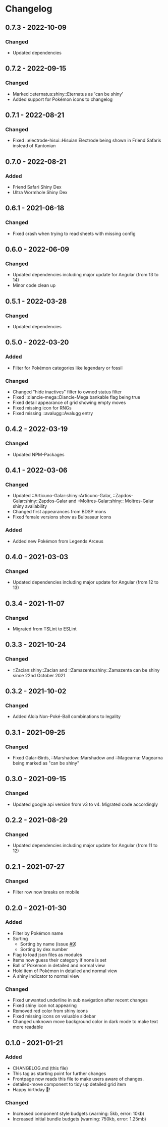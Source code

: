 # Changelog

## 0.7.3 - 2022-10-09

### Changed

- Updated dependencies

## 0.7.2 - 2022-09-15

### Changed

- Marked ::eternatus:shiny::Eternatus as 'can be shiny'
- Added support for Pokémon icons to changelog

## 0.7.1 - 2022-08-21

### Changed

- Fixed ::electrode-hisui::Hisuian Electrode being shown in Friend Safaris instead of Kantonian

## 0.7.0 - 2022-08-21

### Added

- Friend Safari Shiny Dex
- Ultra Wormhole Shiny Dex

## 0.6.1 - 2021-06-18

### Changed

- Fixed crash when trying to read sheets with missing config

## 0.6.0 - 2022-06-09
### Changed
- Updated dependencies including major update for Angular (from 13 to 14)
- Minor code clean up

## 0.5.1 - 2022-03-28

### Changed
- Updated dependencies

## 0.5.0 - 2022-03-20

### Added

- Filter for Pokémon categories like legendary or fossil

### Changed

- Changed "hide inactives" filter to owned status filter
- Fixed ::diancie-mega::Diancie-Mega bankable flag being true
- Fixed detail appearance of grid showing empty moves
- Fixed missing icon for RNGs
- Fixed missing ::avalugg::Avalugg entry


## 0.4.2 - 2022-03-19
### Changed
- Updated NPM-Packages

## 0.4.1 - 2022-03-06
### Changed

- Updated ::Articuno-Galar:shiny::Articuno-Galar, ::Zapdos-Galar:shiny::Zapdos-Galar and ::Moltres-Galar:shiny::
  Moltres-Galar shiny availability
- Changed first appearances from BDSP mons
- Fixed female versions show as Bulbasaur icons 

### Added
- Added new Pokémon from Legends Arceus

## 0.4.0 - 2021-03-03
### Changed
- Updated dependencies including major update for Angular (from 12 to 13)

## 0.3.4 - 2021-11-07
### Changed
- Migrated from TSLint to ESLint

## 0.3.3 - 2021-10-24
### Changed

- ::Zacian:shiny::Zacian and ::Zamazenta:shiny::Zamazenta can be shiny since 22nd October 2021

## 0.3.2 - 2021-10-02
### Changed
- Added Alola Non-Poké-Ball combinations to legality

## 0.3.1 - 2021-09-25
### Changed

- Fixed Galar-Birds, ::Marshadow::Marshadow and ::Magearna::Magearna being marked as "can be shiny"

## 0.3.0 - 2021-09-15
### Changed
- Updated google api version from v3 to v4. Migrated code accordingly

## 0.2.2 - 2021-08-29
### Changed
- Updated dependencies including major update for Angular (from 11 to 12)

## 0.2.1 - 2021-07-27
### Changed
- Filter row now breaks on mobile

## 0.2.0 - 2021-01-30
### Added

- Filter by Pokémon name
- Sorting
  - Sorting by name (issue [#9])
  - Sorting by dex number
- Flag to load json files as modules
- Items now guess their category if none is set
- Ball of Pokémon in detailed and normal view
- Hold item of Pokémon in detailed and normal view
- A shiny indicator to normal view
    
### Changed
- Fixed unwanted underline in sub navigation after recent changes 
- Fixed shiny icon not appearing 
- Removed red color from shiny icons
- Fixed missing icons on valuable sidebar
- Changed unknown move background color in dark mode to make text more readable

## 0.1.0 - 2021-01-21
### Added
- CHANGELOG.md (this file)
- This tag as starting point for further changes
- Frontpage now reads this file to make users aware of changes.
- detailed-move component to tidy up detailed grid item
- Happy birthday 🥝!

### Changed
- Increased component style budgets (warning: 5kb, error: 10kb)
- Increased initial bundle budgets (warning: 750kb, error: 1.25mb)


[#9]: https://github.com/koenigderluegner/poketrades/issues/9
